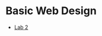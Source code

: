 <h1>Basic Web Design</h1>

<ul>
    <li><a href="Lab 2/index.html" target="_blank">Lab 2</a></li>
</ul>